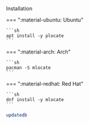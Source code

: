 Installation

=== ":material-ubuntu: Ubuntu"

    ```sh
    apt install -y plocate
    ```
    
=== ":material-arch: Arch"

    ```sh
    pacman -S mlocate
    ```

=== ":material-redhat: Red Hat"

    ```sh
    dnf install -y mlocate
    ```

```sh title="Update database"
updatedb
```
